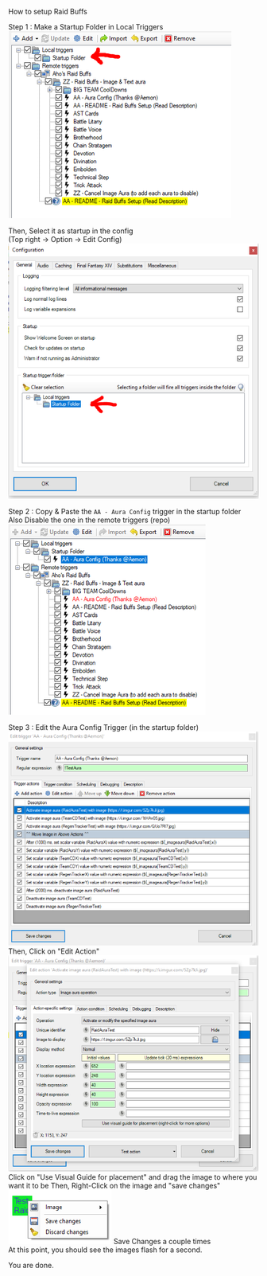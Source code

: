 How to setup Raid Buffs  

Step 1 : Make a Startup Folder in Local Triggers  
![Step 1](/Files/Step1-StartupFolder.PNG)
  
Then, Select it as startup in the config  
(Top right -> Option -> Edit Config)  
![Step1.5](/Files/Step1.5-StartupFolder.PNG)

Step 2 : Copy & Paste the `AA - Aura Config` trigger in the startup folder  
Also Disable the one in the remote triggers (repo)  
![Step2](Files/Step2-Copy%26Paste.PNG)
  
Step 3 : Edit the Aura Config Trigger (in the startup folder)  
![Step3](/Files/Step3-EditConfigTrigger.PNG)
Then, Click on "Edit Action"  
![Step3.5](/Files/Step3.5-EditConfigTrigger.PNG)
Click on "Use Visual Guide for placement" and drag the image to where you want it to be 
Then, Right-Click on the image and "save changes"  
![Step3.6](/Files/Step3.6-EditConfigTrigger.PNG)
Save Changes a couple times  
At this point, you should see the images flash for a second.

You are done.
